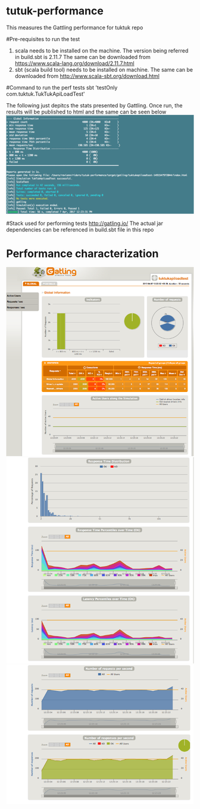 # tutuk-performance
This measures the Gattling performance for tuktuk repo

#Pre-requisites to run the test
1. scala needs to be installed on the machine. The version being referred in build.sbt is 2.11.7
   The same can be downloaded from https://www.scala-lang.org/download/2.11.7.html
2. sbt (scala build tool) needs to be installed on machine. The same can be downloaded from http://www.scala-sbt.org/download.html 


#Command to run the perf tests
sbt 'testOnly com.tuktuk.TukTukApiLoadTest'

The following just depitcs the stats presented by Gattling. Once run, the results will be published to html and the same can be seen below
![Performace tests run on laptop](/design/images/laptoprun.png?raw=true "laptop run")


#Stack used for performing tests
http://gatling.io/
The actual jar dependencies can be referenced in build.sbt file in this repo

# Performance characterization
![Performance Characterization](/design/images/1.png?raw=true "Performance Characterization")
![Performance Characterization](/design/images/2.png?raw=true "Performance Characterization")
![Performance Characterization](/design/images/3.png?raw=true "Performance Characterization")
